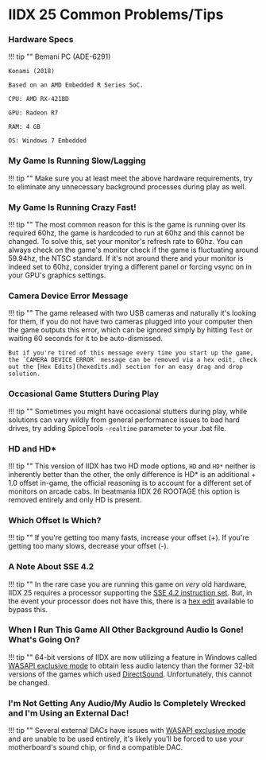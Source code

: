 # IIDX 25 Common Problems/Tips

### Hardware Specs

!!! tip ""
	Bemani PC (ADE-6291)

	Konami (2018)

	Based on an AMD Embedded R Series SoC.

	CPU: AMD RX-421BD

	GPU: Radeon R7

	RAM: 4 GB

	OS: Windows 7 Embedded 

### My Game Is Running Slow/Lagging

!!! tip ""
	Make sure you at least meet the above hardware requirements, try to eliminate any unnecessary background processes during play as well.

### My Game Is Running Crazy Fast!

!!! tip ""
	The most common reason for this is the game is running over its required 60hz, the game is hardcoded to run at 60hz and this cannot be changed. To solve this, set your monitor's refresh rate to 60hz. You can always check on the game's monitor check if the game is fluctuating around 59.94hz, the NTSC standard. If it's not around there and your monitor is indeed set to 60hz, consider trying a different panel or forcing vsync on in your GPU's graphics settings.

### Camera Device Error Message

!!! tip ""
	The game released with two USB cameras and naturally it's looking for them, if you do not have two cameras plugged into your computer then the game outputs this error, which can be ignored simply by hitting `Test` or waiting 60 seconds for it to be auto-dismissed.

	But if you're tired of this message every time you start up the game, the `CAMERA DEVICE ERROR` message can be removed via a hex edit, check out the [Hex Edits](hexedits.md) section for an easy drag and drop solution.

### Occasional Game Stutters During Play

!!! tip ""
	Sometimes you might have occasional stutters during play, while solutions can vary wildly from general performance issues to bad hard drives, try adding SpiceTools `-realtime` parameter to your .bat file.

### HD and HD*

!!! tip ""
	This version of IIDX has two HD mode options, `HD` and `HD*` neither is inherently better than the other, the only difference is HD* is an additional + 1.0 offset in-game, the official reasoning is to account for a different set of monitors on arcade cabs. In beatmania IIDX 26 ROOTAGE this option is removed entirely and only HD is present.

### Which Offset Is Which?

!!! tip ""
	If you're getting too many fasts, increase your offset (+). If you're getting too many slows, decrease your offset (-).

### A Note About SSE 4.2

!!! tip ""
	In the rare case you are running this game on *very* old hardware, IIDX 25 requires a processor supporting the [SSE 4.2 instruction set](https://en.wikipedia.org/wiki/SSE4#SSE4.2). But, in the event your processor does not have this, there is a [hex edit](hexedits.md) available to bypass this.

### When I Run This Game All Other Background Audio Is Gone! What's Going On?

!!! tip ""
	64-bit versions of IIDX are now utilizing a feature in Windows called [WASAPI exclusive mode](https://docs.microsoft.com/en-us/windows/win32/coreaudio/exclusive-mode-streams) to obtain less audio latency than the former 32-bit versions of the games which used [DirectSound](https://en.wikipedia.org/wiki/DirectSound). Unfortunately, this cannot be changed.

### I'm Not Getting Any Audio/My Audio Is Completely Wrecked and I'm Using an External Dac!

!!! tip ""
	Several external DACs have issues with [WASAPI exclusive mode](https://docs.microsoft.com/en-us/windows/win32/coreaudio/exclusive-mode-streams) and are unable to be used entirely, it's likely you'll be forced to use your motherboard's sound chip, or find a compatible DAC.



